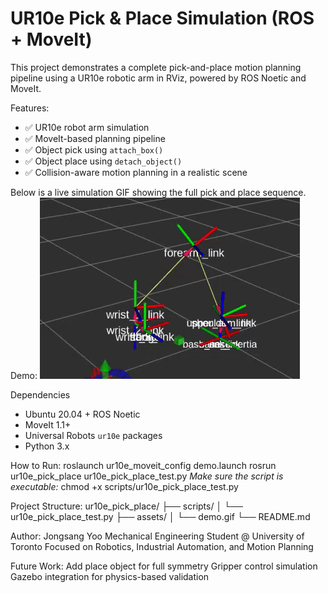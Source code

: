 # UR10e Pick & Place Simulation (ROS + MoveIt)

This project demonstrates a complete pick-and-place motion planning pipeline using a UR10e robotic arm in RViz, powered by ROS Noetic and MoveIt.


Features:
- ✅ UR10e robot arm simulation
- ✅ MoveIt-based planning pipeline
- ✅ Object pick using `attach_box()`
- ✅ Object place using `detach_object()`
- ✅ Collision-aware motion planning in a realistic scene

Below is a live simulation GIF showing the full pick and place sequence.
Demo: 
![Demo](./assets/demo.gif)


Dependencies

- Ubuntu 20.04 + ROS Noetic
- MoveIt 1.1+
- Universal Robots `ur10e` packages
- Python 3.x


How to Run:
roslaunch ur10e_moveit_config demo.launch
rosrun ur10e_pick_place ur10e_pick_place_test.py
*Make sure the script is executable:*
chmod +x scripts/ur10e_pick_place_test.py


Project Structure:
ur10e_pick_place/
├── scripts/
│   └── ur10e_pick_place_test.py
├── assets/
│   └── demo.gif
└── README.md


Author:
Jongsang Yoo
Mechanical Engineering Student @ University of Toronto 
Focused on Robotics, Industrial Automation, and Motion Planning 


Future Work:
Add place object for full symmetry
Gripper control simulation
Gazebo integration for physics-based validation





